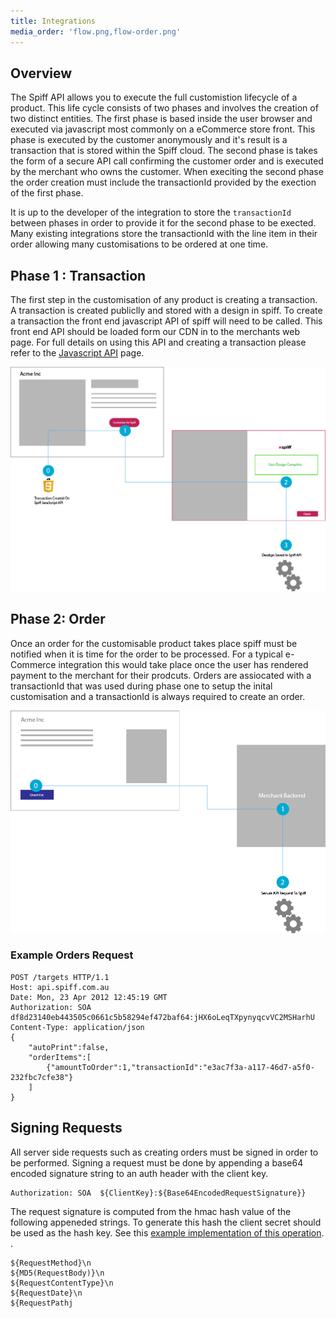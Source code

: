 ```yaml
---
title: Integrations
media_order: 'flow.png,flow-order.png'
---
```


## Overview
The Spiff API allows you to execute the full customistion lifecycle of a product. This life cycle consists of two phases and involves the creation of two distinct entities. The first phase is based inside the user browser and executed via javascript most commonly on a eCommerce store front. This phase is executed by the customer anonymously and it's result is a transaction that is stored within the Spiff cloud.  The second phase is takes the form of a secure API call confirming the customer order and is executed by the merchant who owns the customer. When execiting the second phase the order creation must include the transactionId provided by the exection of the first phase.

It is up to the developer of the integration to store the `transactionId` between phases in order to provide it for the second phase to be exected. Many existing integrations store the transactionId with the line item in their order allowing many customisations to be ordered at one time.

## Phase 1 : Transaction
The first step in the customisation of any product is creating a transaction. A transaction is created publiclly and stored with a design in spiff. To create a transaction the front end javascript API of spiff will need to be called. This front end API should be loaded form our CDN in to the merchants web page. For full details on using this API and creating a transaction please refer to the [Javascript API](/developer) page.

![](flow.png)

## Phase 2: Order
Once an order for the customisable product takes place spiff must be notified when it is time for the order to be processed. For a typical e-Commerce integration this would take place once the user has rendered payment to the merchant for their prodcuts. Orders are assiocated with a transactionId that was used during phase one to setup the inital customisation and a transactionId is always required to create an order.

![](flow-order.png)

### Example Orders Request
```
POST /targets HTTP/1.1
Host: api.spiff.com.au
Date: Mon, 23 Apr 2012 12:45:19 GMT
Authorization: SOA df8d23140eb443505c0661c5b58294ef472baf64:jHX6oLeqTXpynyqcvVC2MSHarhU
Content-Type: application/json
{
    "autoPrint":false,
    "orderItems":[
        {"amountToOrder":1,"transactionId":"e3ac7f3a-a117-46d7-a5f0-232fbc7cfe38"}
    ]
}
```

## Signing Requests
All server side requests such as creating orders must be signed in order to be performed. Signing a request must be done by appending a base64 encoded signature string to an auth header with the client key.

```
Authorization: SOA  ${ClientKey}:${Base64EncodedRequestSignature}}
```

The request signature is computed from the hmac hash value of the following appeneded strings. To generate this hash the client secret should be used as the hash key. See this [example implementation of this operation](https://github.com/spiffdev/DeveloperPortal/blob/master/clients/php/woocommerce/spiff-connect/spiff-connect.php).
.
```
${RequestMethod}\n
${MD5(RequestBody)}\n
${RequestContentType}\n
${RequestDate}\n
${RequestPathj
```
